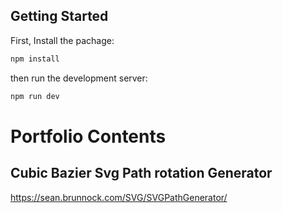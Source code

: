 ## Getting Started

First, Install the pachage:

```bash
npm install
```
then run the development server:
```bash
npm run dev
```


# Portfolio Contents

## Cubic Bazier Svg Path rotation Generator  
https://sean.brunnock.com/SVG/SVGPathGenerator/ 



